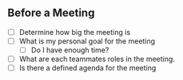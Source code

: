 ## Before a Meeting

- [ ] Determine how big the meeting is
- [ ] What is my personal goal for the meeting
    - [ ] Do I have enough time?
- [ ] What are each teammates roles in the meeting.
- [ ] Is there a defined agenda for the meeting